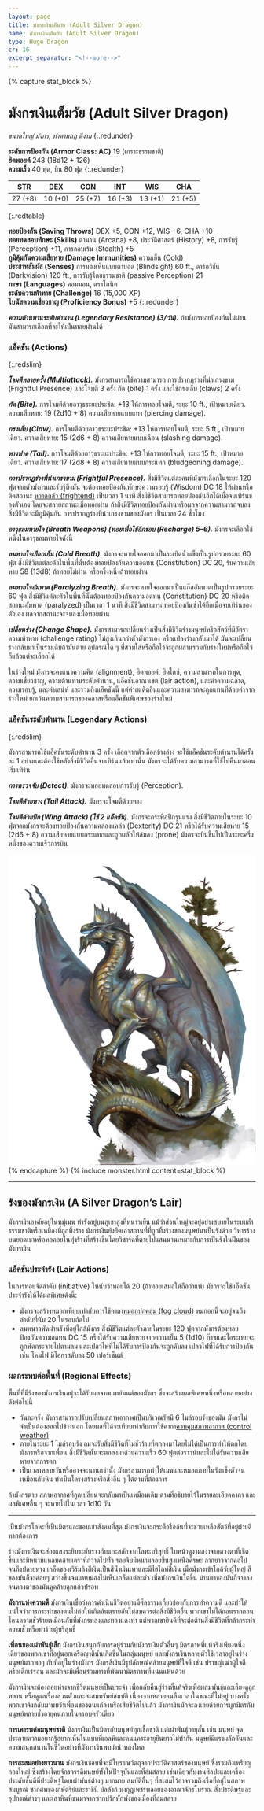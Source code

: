 ```yaml
---
layout: page
title: มังกรเงินเต็มวัย (Adult Silver Dragon)
name: มังกรเงินเต็มวัย (Adult Silver Dragon)
type: Huge Dragon
cr: 16
excerpt_separator: "<!--more-->"
---
```


{% capture stat_block %}
# มังกรเงินเต็มวัย (Adult Silver Dragon)
_ขนาดใหญ่ มังกร, ทำตามกฏ ดีงาม_
{:.redunder}

**ระดับการป้องกัน (Armor Class: AC)** 19 (เกราะธรรมชาติ)  
**ฮิตพอยต์** 243 (18d12 + 126)  
**ความเร็ว** 40 ฟุต, บิน 80 ฟุต
{:.redunder}

|   STR   |   DEX   |   CON   |   INT   |   WIS   |   CHA   |
| :-----: | :-----: | :-----: | :-----: | :-----: | :-----: |
| 27 (+8) | 10 (+0) | 25 (+7) | 16 (+3) | 13 (+1) | 21 (+5) |
{:.redtable}

**ทอยป้องกัน (Saving Throws)** DEX +5, CON +12, WIS +6, CHA +10  
**ทอยทดสอบทักษะ (Skills)** ตำนาน (Arcana) +8, ประวัติศาสตร์ (History) +8, การรับรู้ (Perception) +11, การลอบเร้น (Stealth) +5  
**ภูมิคุ้มกันความเสียหาย (Damage Immunities)** ความเย็น (Cold)  
**ประสาทสัมผัส (Senses)** การมองเห็นแบบตาบอด (Blindsight) 60 ft., ดาร์กวิชัน (Darkvision) 120 ft., การรับรู้โดยธรรมชาติ (passive Perception) 21  
**ภาษา (Languages)** คอมมอน, ดราโกนิค  
**ระดับความท้าทาย (Challenge)** 16 (15,000 XP)  
**โบนัสความเชี่ยวชาญ (Proficiency Bonus)** +5
{:.redunder}

**_ความต้านทานระดับตำนาน (Legendary Resistance) (3/วัน)._** ถ้ามังกรทอยป้องกันไม่ผ่าน มันสามารถเลือกที่จะให้เป็นทอยผ่านได้

### แอ็คชัน (Actions)
{:.redslim}

**_โจมตีหลายครั้ง (Multiattack)._** มังกรสามารถใช้ความสามารถ การปรากฏร่างที่น่าเกรงขาม (Frightful Presence) และโจมตี 3 ครั้ง กัด (bite) 1 ครั้ง และใช้กรงเล็บ (claws) 2 ครั้ง

**_กัด (Bite)._** การโจมตีด้วยอาวุธระยะประชิด: +13 ให้การทอยโจมตี, ระยะ 10 ft., เป้าหมายเดียว. ความเสียหาย: 19 (2d10 + 8) ความเสียหายแบบแทง (piercing damage).

**_กรงเล็บ (Claw)._** การโจมตีด้วยอาวุธระยะประชิด: +13 ให้การทอยโจมตี, ระยะ 5 ft., เป้าหมายเดียว. ความเสียหาย: 15 (2d6 + 8) ความเสียหายแบบเฉือน (slashing damage).

**_หางฟาด (Tail)._** การโจมตีด้วยอาวุธระยะประชิด: +13 ให้การทอยโจมตี, ระยะ 15 ft., เป้าหมายเดียว. ความเสียหาย: 17 (2d8 + 8) ความเสียหายแบบกระแทก (bludgeoning damage).

**_การปรากฏร่างที่น่าเกรงขาม (Frightful Presence)._** สิ่งมีชีวิตแต่ละคนที่มังกรเลือกในระยะ 120 ฟุตจากตัวมังกรและรับรู้ถึงมัน จะต้องทอยป้องกันทักษะความรอบรู้ (Wisdom) DC 18 ให้ผ่านหรือติดสถานะ [หวาดกลัว (frightend)]() เป็นเวลา 1 นาที สิ่งมีชีวิตสามารถทอยป้องกันอีกได้เมื่อจบเทิร์นของตัวเอง โดยจะสลายสถานะเมื่อทอยผ่าน ถ้าสิ่งมีชีวิตทอยป้องกันผ่านหรือผลจากความสามารถจบลง สิ่งมีชีวิตจะมีภูมิคุ้มกัน การปรากฏร่างที่น่าเกรงขามของมังกร เป็นเวลา 24 ชั่วโมง

**_อาวุธลมหายใจ (Breath Weapons) (ทอยเพื่อใช้อีกรอบ (Recharge) 5–6)._** มังกรจะเลือกใช้หนึ่งในอาวุธลมหายใจดังนี้

**_ลมหายใจเยือกเย็น (Cold Breath)._** มังกรจะหายใจออกมาเป็นระเบิดน้ำแข็งเป็นรูปกรวยระยะ 60 ฟุต สิ่งมีชีวิตแต่ละตัวในพื้นที่นั้นต้องทอยป้องกันความอดทน (Constitution) DC 20, รับความเสียหาย 58 (13d8) ถ้าทอยไม่ผ่าน หรือครึ่งหนึ่งถ้าทอยผ่าน

**_ลมหายใจอัมพาต (Paralyzing Breath)._** มังกรจะหายใจออกมาเป็นแก๊สอัมพาตเป็นรูปกรวยระยะ 60 ฟุต สิ่งมีชีวิแต่ละตัวในพื้นที่นั้นต้องทอยป้องกันความอดทน (Constitution) DC 20 หรือติดสถานะอัมพาต (paralyzed) เป็นเวลา 1 นาที สิ่งมีชีวิตสามารถทอยป้องกันซ้ำได้อีกเมื่อจบเทิร์นของตัวเอง ผลจากสถานะจะจบลงเมื่อทอยผ่าน

**_เปลี่ยนร่าง (Change Shape)._** มังกรสามารถเปลี่ยนร่างเป็นสิ่งมีชีวิตร่างมนุษย์หรือสัตว์ที่มีอัตราความท้าทาย (challenge rating) ไม่สูงเกินกว่าตัวมังกรเอง หรือแปลงร่างกลับมาได้ มันจะเปลี่ยนร่างกลับมาเป็นร่างเดิมถ้ามันตาย อุปกรณ์ใด ๆ ที่สวมใส่หรือถือไว้จะถูกผสานรวมกับร่างใหม่หรือถือไว้ก็แล้วแต่จะเลือกได้

ในร่างใหม่ มังกรจะคงแนวความคิด (alignment), ฮิตพอยต์, ฮิตไดซ์, ความสามารถในการพูด, ความเชี่ยวชาญ, ความต้านทานระดับตำนาน, แอ็คชันอาณาเขต (lair action), และค่าความฉลาด, ความรอบรู้, และค่าเสน่ห์ และรวมถึงแอ็คชันนี้ แต่ค่าสแต็ตอื่นและความสามารถจะถูกแทนที่ด้วยค่าจากร่างใหม่ ยกเว้นความสามารถของคลาสหรือแอ็คชันพิเศษของร่างใหม่

### แอ็คชันระดับตำนาน (Legendary Actions)
{:.redslim}

มังกรสามารถใช้แอ็คชันระดับตำนาน 3 ครั้ง เลือกจากตัวเลือกข้างล่าง จะใช้แอ็คชันระดับตำนานได้ครั้งละ 1 อย่างและต้องใช้หลังสิ่งมีชีวิตอื่นจบเทิร์นแล้วเท่านั้น มังกรจะได้รับความสามารถที่ใช้ไปคืนมาตอนเริ่มเทิร์น

**_การตรวจจับ (Detect)._** มังกรจะทอยทดสอบการรับรู้ (Perception).

**_โจมตีด้วยหาง (Tail Attack)._** มังกรจะโจมตีด้วยหาง

**_โจมตีด้วยปีก (Wing Attack) (ใช้ 2 แอ็คชัน)._** มังกรจะกระพือปีกรุนแรง สิ่งมีชีวิตภายในระยะ 10 ฟุตจากมังกรจะต้องทอยป้องกันความคล่องแคล่ว (Dexterity) DC 21 หรือได้รับความเสียหาย 15 (2d6 + 8) ความเสียหายแบบกระแทกและถูกผลักให้ล้มลง (prone) มังกรจะบินขึ้นไปเป็นระยะครึ่งหนึ่งของความเร็วการบิน

![มังกรเงิน](/assets/monsters/silver-dragon.webp)
{% endcapture %}
{% include monster.html content=stat_block %}

---

## รังของมังกรเงิน (A Silver Dragon’s Lair)

มังกรเงินอาศัยอยู่ในหมู่เมฆ ทำรังอยู่บนภูเขาสูงที่หนาวเย็น แม้ว่าส่วนใหญ่จะอยู่อย่างสบายในระบบถ้ำธรรมชาติหรือเหมืองที่ถูกทิ้งร้าง มังกรเงินยังยึดเอาสถานที่ที่ถูกทิ้งร้างของมนุษย์มาเป็นรังด้วย วิหารร้างบนยอดเขาหรือหอคอยในทุ่งร้างที่สร้างขึ้นโดยวิซาร์ดที่ตายไปแสนนานเหมาะกับการเป็นรังในฝันของมังกรเงิน

### แอ็คชันประจำรัง (Lair Actions)

ในการทอยจัดลำดับ (initiative) ให้นับว่าทอยได้ 20 (ถ้าทอยเสมอให้ถือว่าแพ้) มังกรจะใช้แอ็คชันประจำรังให้ได้ผลพิเศษดังนี้:

- มังกรจะสร้างหมอกเทียบเท่ากับการใช้คาถา[หมอกปกคลุม (fog cloud)](/basic-rules/ch11-spells/#fog-cloud) หมกอกนี้จะอยู่จนถึงลำดับที่นับ 20 ในรอบถัดไป
- ลมหนาวพัดผ่านรังที่อยู่ใกล้มังกร สิ่งมีชีวิตแต่ละตัวภายในระยะ 120 ฟุตจากมังกรต้องทอยป้องกันความอดทน DC 15 หรือได้รับความเสียหายจากความเย็น 5 (1d10) ก๊าซและไอระเหยจะถูกพัดกระจายไปตามลม และเปลวไฟที่ไม่ได้รับการป้องกันจะถูกดับลง เปลวไฟที่ได้รับการป้องกัน เช่น โคมไฟ มีโอกาสดับลง 50 เปอร์เซ็นต์

### ผลกระทบต่อพื้นที่ (Regional Effects)

พื้นที่ที่มีรังของมังกรเงินอยู่จะได้รับผลจากเวทย์มนต์ของมังกร ซึ่งจะสร้างผลพิเศษหนึ่งหรือหลายอย่างดังต่อไปนี้

- วันละครั้ง มังกรสามารถปรับเปลี่ยนสภาพอากาศเป็นบริเวณรัศมี 6 ไมล์รอบรังของมัน มังกรไม่จำเป็นต้องออกไปข้างนอก โดยผลที่ได้จะเทียบเท่ากับการใช้คาถา[ควบคุมสภาพอากาศ (control weather)](/basic-rules/ch11-spells/#control-weather)
- ภายในระยะ 1 ไมล์รอบรัง ลมจะรับสิ่งมีชีวิตที่ไม่ชั่วร้ายที่ตกลงมาโดยไม่ได้เป็นการทำให้ตกโดยมังกรหรือจากเพื่อน สิ่งมีชีวิตนั้นจะตกลงมาด้วยความเร็ว 60 ฟุตต่อราวน์และไม่ได้รับความเสียหายจากการตก
- เป็นเวลาหลายวันหรืออาจจะนานกว่านั้ง มังกรสามารถทำให้เมฆและหมอกภายในรังแข็งตัวจนเหมือนกับหิน ทำเป็นโครงสร้างหรือสิ่งอื่น ๆ ได้ตามที่ต้องการ

ถ้ามังกรตาย สภาพอากาศที่ถูกเปลี่ยนจะกลับมาเป็นเหมือนเดิม ตามที่อธิบายไว้ในรายละเอียดคาถา และผลพิเศษอื่น ๆ จะหายไปในเวลา 1d10 วัน

---

เป็นมังกรโลหะที่เป็นมิตรและชอบเข้าสังคมที่สุด มังกรเงินจะกระตือรือล้นที่จะช่วยเหลือสัตว์ที่อยู่ฝ่ายดีหากต้องการ

ร่างมังกรเงินจะส่องแสงระยิบระยับราวกับแกะสลักจากโลหะบริสุทธิ์ ใบหน้าดูงามสง่าจากดวงตาที่เชิดขึ้นและมีหนามแหลมคล้ายเคราที่กวาดไปทั่ว รอยจีบมีหนามลอยขึ้นสูงเหนือศีรษะ ลากยาวจากคอไปจนถึงปลายหาง เกล็ดของเวิร์มลิงสีเงินเป็นสีน้ำเงินเทาและมีไฮไลท์สีเงิน เมื่อมังกรเข้าใกล้วัยผู้ใหญ่ สีของมันก็จะค่อยๆ สว่างขึ้นจนแทบมองไม่เห็นเกล็ดแต่ละตัว เมื่อมังกรเงินโตขึ้น ม่านตาของมันก็จางลงจนดวงตาของมันดูคล้ายลูกแก้วปรอท

**มังกรแห่งความดี** มังกรเงินเชื่อว่าการดำเนินชีวิตอย่างมีศีลธรรมเกี่ยวข้องกับการทำความดี และทำให้แน่ใจว่าการกระทำของตนไม่ก่อให้เกิดอันตรายอันไม่สมควรต่อสิ่งมีชีวิตอื่น พวกเขาไม่ได้ถอนรากถอนโคนความชั่วร้ายเหมือนกับที่มังกรทองและทองแดงทำ แต่พวกเขายินดีที่จะต่อต้านสิ่งมีชีวิตที่กล้ากระทำความชั่วหรือทำร้ายผู้บริสุทธิ์

**เพื่อนของเผ่าพันธุ์เล็ก** มังกรเงินสนุกกับการอยู่ร่วมกับมังกรเงินตัวอื่นๆ มิตรภาพที่แท้จริงเพียงหนึ่งเดียวของพวกเขาที่อยู่นอกเครือญาตินั้นเกิดขึ้นในกลุ่มมนุษย์ และมังกรเงินหลายตัวใช้เวลาอยู่ในร่างมนุษย์มากพอๆ กับที่อยู่ในร่างมังกร มังกรสีเงินมีรูปลักษณ์คล้ายมนุษย์ที่ใจดี เช่น ปราชญ์เฒ่าผู้ใจดีหรือเด็กเร่ร่อน และมักจะมีเพื่อนร่วมทางที่พัฒนามิตรภาพที่แน่นแฟ้นด้วย

มังกรเงินจะต้องถอยห่างจากชีวิตมนุษย์เป็นประจำ เพื่อกลับคืนสู่ร่างที่แท้จริงเพื่อผสมพันธุ์และเลี้ยงดูลูกหลาน หรือดูแลเรื่องส่วนตัวและสะสมทรัพย์สมบัติ เนื่องจากหลายคนลืมเวลาในขณะที่ไม่อยู่ บางครั้งพวกเขาจึงกลับมาพบว่าเพื่อนของตนแก่ลงหรือเสียชีวิตไปแล้ว มังกรเงินมักจะลงเอยด้วยการผูกมิตรกับมนุษย์หลายชั่วอายุคนภายในครอบครัวเดียว

**การเคารพต่อมนุษยชาติ** มังกรเงินเป็นมิตรกับมนุษย์ทุกเชื้อชาติ แต่เผ่าพันธุ์อายุสั้น เช่น มนุษย์ จุดประกายความอยากรู้อยากเห็นในแบบที่เอลฟ์และคนแคระอายุยืนยาวไม่ทำกัน มนุษย์มีแรงผลักดันและความสนุกสนานในชีวิตอย่างที่มังกรเงินพบว่าน่าหลงใหล

**การสะสมอย่างยาวนาน** มังกรเงินชอบที่จะมีโบราณวัตถุจากประวัติศาสตร์ของมนุษย์ ซึ่งรวมถึงเหรียญกองใหญ่ ซึ่งสร้างโดยจักรวรรดิมนุษย์ทั้งในปัจจุบันและที่ล่มสลาย เช่นเดียวกับงานศิลปะและเครื่องประดับชั้นดีที่ประดิษฐ์โดยเผ่าพันธุ์ต่างๆ มากมาย สมบัติอื่นๆ ที่สะสมไว้อาจรวมถึงเรือที่อยู่ในสภาพสมบูรณ์ ซากศพของกษัตริย์และราชินี บัลลังก์ มงกุฎเพชรพลอยของอาณาจักรโบราณ สิ่งประดิษฐ์และอุปกรณ์ต่างๆ และเสาหินที่ขนมาจากซากปรักหักพังของเมืองที่ล่มสลาย

